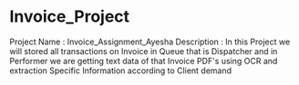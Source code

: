 # Invoice_Project
Project Name : Invoice_Assignment_Ayesha  Description : In this Project we will stored all transactions on Invoice in Queue that is Dispatcher   and in Performer we are getting text data of that Invoice PDF's using OCR and extraction Specific Information according to Client demand
